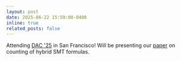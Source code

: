 ```yaml
---
layout: post
date: 2025-06-22 15:59:00-0400
inline: true
related_posts: false
---
```


Attending [DAC '25](https://dac.com/) in San Francisco! Will be presenting our [paper](../assets/pdf/DAC25-count-beyond-discrete.pdf) on counting of hybrid SMT formulas.